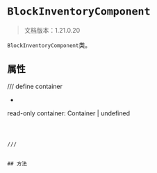 # `BlockInventoryComponent`

> 文档版本：1.21.0.20

`BlockInventoryComponent`类。

## 属性

/// define
container

- ```js
read-only container: Container | undefined
```



///


## 方法
